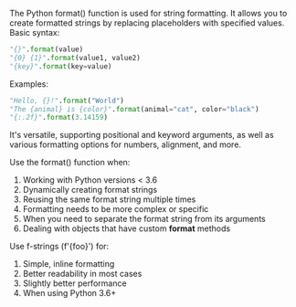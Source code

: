 The Python format() function is used for string formatting. It allows you to create formatted strings by replacing placeholders with specified values. Basic syntax:

```python
"{}".format(value)
"{0} {1}".format(value1, value2)
"{key}".format(key=value)
```

Examples:

```python
"Hello, {}!".format("World")
"The {animal} is {color}".format(animal="cat", color="black")
"{:.2f}".format(3.14159)
```

It's versatile, supporting positional and keyword arguments, as well as various formatting options for numbers, alignment, and more.

Use the format() function when:

1. Working with Python versions < 3.6
2. Dynamically creating format strings
3. Reusing the same format string multiple times
4. Formatting needs to be more complex or specific
5. When you need to separate the format string from its arguments
6. Dealing with objects that have custom __format__ methods

Use f-strings (f'{foo}') for:

1. Simple, inline formatting
2. Better readability in most cases
3. Slightly better performance
4. When using Python 3.6+
